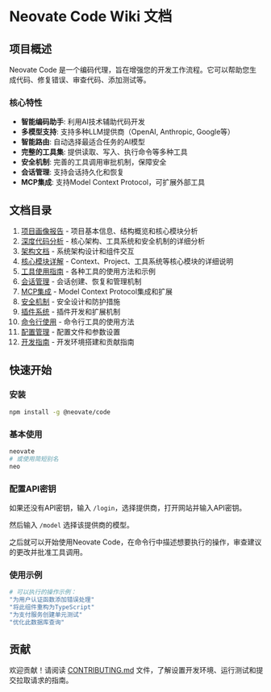 # Neovate Code Wiki 文档

## 项目概述

Neovate Code 是一个编码代理，旨在增强您的开发工作流程。它可以帮助您生成代码、修复错误、审查代码、添加测试等。

### 核心特性

- **智能编码助手**: 利用AI技术辅助代码开发
- **多模型支持**: 支持多种LLM提供商（OpenAI, Anthropic, Google等）
- **智能路由**: 自动选择最适合任务的AI模型
- **完整的工具集**: 提供读取、写入、执行命令等多种工具
- **安全机制**: 完善的工具调用审批机制，保障安全
- **会话管理**: 支持会话持久化和恢复
- **MCP集成**: 支持Model Context Protocol，可扩展外部工具

## 文档目录

1. [项目画像报告](./project-profile.md) - 项目基本信息、结构概览和核心模块分析
2. [深度代码分析](./deep-analysis.md) - 核心架构、工具系统和安全机制的详细分析
3. [架构文档](./architecture.md) - 系统架构设计和组件交互
4. [核心模块详解](./core-modules.md) - Context、Project、工具系统等核心模块的详细说明
5. [工具使用指南](./tools-guide.md) - 各种工具的使用方法和示例
6. [会话管理](./session-management.md) - 会话创建、恢复和管理机制
7. [MCP集成](./mcp-integration.md) - Model Context Protocol集成和扩展
8. [安全机制](./security.md) - 安全设计和防护措施
9. [插件系统](./plugin-system.md) - 插件开发和扩展机制
10. [命令行使用](./cli-usage.md) - 命令行工具的使用方法
11. [配置管理](./configuration.md) - 配置文件和参数设置
12. [开发指南](./development.md) - 开发环境搭建和贡献指南

## 快速开始

### 安装

```bash
npm install -g @neovate/code
```

### 基本使用

```bash
neovate
# 或使用简短别名
neo
```

### 配置API密钥

如果还没有API密钥，输入 `/login`，选择提供商，打开网站并输入API密钥。

然后输入 `/model` 选择该提供商的模型。

之后就可以开始使用Neovate Code，在命令行中描述想要执行的操作，审查建议的更改并批准工具调用。

### 使用示例

```bash
# 可以执行的操作示例：
"为用户认证函数添加错误处理"
"将此组件重构为TypeScript"
"为支付服务创建单元测试"
"优化此数据库查询"
```

## 贡献

欢迎贡献！请阅读 [CONTRIBUTING.md](./CONTRIBUTING.md) 文件，了解设置开发环境、运行测试和提交拉取请求的指南。
